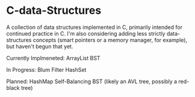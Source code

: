 # C-data-Structures

A collection of data structures implemented in C, primarily intended for continued practice in C. I'm also considering adding less strictly data-structures concepts (smart pointers or a memory manager, for example), but haven't begun that yet. 

Currently Implmeneted:
ArrayList
BST

In Progress:
Blum Filter
HashSet

Planned:
HashMap
Self-Balancing BST (likely an AVL tree, possibly a red-black tree)
